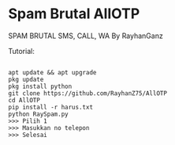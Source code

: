 # Spam Brutal AllOTP
SPAM BRUTAL SMS, CALL, WA By RayhanGanz

Tutorial:
<pre><code>
apt update && apt upgrade
pkg update
pkg install python
git clone https://github.com/RayhanZ75/AllOTP
cd AllOTP
pip install -r harus.txt
python RaySpam.py
>>> Pilih 1
>>> Masukkan no telepon
>>> Selesai
</code></pre>
